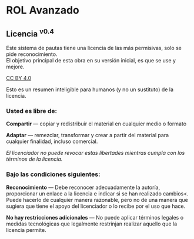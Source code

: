 # ROL Avanzado
## Licencia <sup>v0.4</sup>

Este sistema de pautas tiene una licencia de las más permisivas, solo se pide reconocimiento.  
El objetivo principal de esta obra en su versión inicial, es que se use y mejore.

[CC BY 4.0](https://creativecommons.org/licenses/by/4.0/)

Esto es un resumen inteligible para humanos (y no un sustituto) de la licencia.

### Usted es libre de:

**Compartir** — copiar y redistribuir el material en cualquier medio o formato

**Adaptar** — remezclar, transformar y crear a partir del material
para cualquier finalidad, incluso comercial.

*El licenciador no puede revocar estas libertades mientras cumpla con los términos de la licencia.*

### Bajo las condiciones siguientes:

**Reconocimiento** — Debe reconocer adecuadamente la autoría, proporcionar un enlace a la licencia e indicar si se han realizado cambios<. Puede hacerlo de cualquier manera razonable, pero no de una manera que sugiera que tiene el apoyo del licenciador o lo recibe por el uso que hace.

**No hay restricciones adicionales** — No puede aplicar términos legales o medidas tecnológicas que legalmente restrinjan realizar aquello que la licencia permite.
